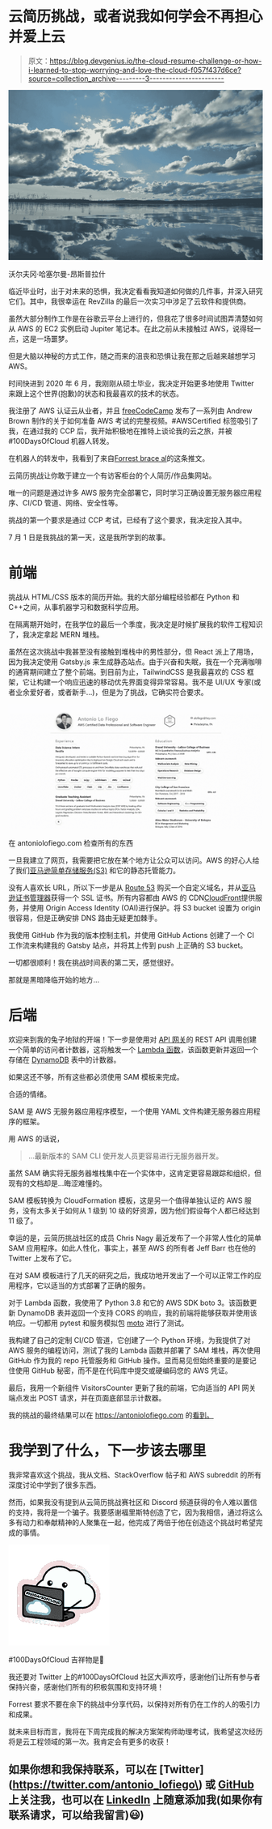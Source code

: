 # 云简历挑战，或者说我如何学会不再担心并爱上云

> 原文：<https://blog.devgenius.io/the-cloud-resume-challenge-or-how-i-learned-to-stop-worrying-and-love-the-cloud-f057f437d6ce?source=collection_archive---------3----------------------->

![](img/b12b3edb5389ef50dcdf2ba17f116e24.png)

沃尔夫冈·哈塞尔曼-昂斯普拉什

临近毕业时，出于对未来的恐惧，我决定看看我知道如何做的几件事，并深入研究它们。其中，我很幸运在 RevZilla 的最后一次实习中涉足了云软件和提供商。

虽然大部分制作工作是在谷歌云平台上进行的，但我花了很多时间试图弄清楚如何从 AWS 的 EC2 实例启动 Jupiter 笔记本。在此之前从未接触过 AWS，说得轻一点，这是一场噩梦。

但是大脑以神秘的方式工作，随之而来的沮丧和恐惧让我在那之后越来越想学习 AWS。

时间快进到 2020 年 6 月，我刚刚从硕士毕业，我决定开始更多地使用 Twitter 来跟上这个世界(抱歉)的状态和我最喜欢的技术的状态。

我注册了 AWS 认证云从业者，并且 [freeCodeCamp](https://medium.com/u/8b318225c16a?source=post_page-----f057f437d6ce--------------------------------) 发布了一系列由 Andrew Brown 制作的关于如何准备 AWS 考试的完整视频。#AWSCertified 标签吸引了我，在通过我的 CCP 后，我开始积极地在推特上谈论我的云之旅，并被#100DaysOfCloud 机器人转发。

在机器人的转发中，我看到了来自[Forrest brace al](https://medium.com/u/b8d1e8a0e0d8?source=post_page-----f057f437d6ce--------------------------------)的这条推文。

云简历挑战让你敢于建立一个有访客柜台的个人简历/作品集网站。

唯一的问题是通过许多 AWS 服务完全部署它，同时学习正确设置无服务器应用程序、CI/CD 管道、网络、安全性等。

挑战的第一个要求是通过 CCP 考试，已经有了这个要求，我决定投入其中。

7 月 1 日是我挑战的第一天，这是我所学到的故事。

# 前端

挑战从 HTML/CSS 版本的简历开始。我的大部分编程经验都在 Python 和 C++之间，从事机器学习和数据科学应用。

在隔离期开始时，在我学位的最后一个季度，我决定是时候扩展我的软件工程知识了，我决定拿起 MERN 堆栈。

虽然在这次挑战中我甚至没有接触到堆栈中的男性部分，但 React 派上了用场，因为我决定使用 Gatsby.js 来生成静态站点。由于兴奋和失眠，我在一个充满咖啡的通宵期间建立了整个前端。到目前为止，TailwindCSS 是我最喜欢的 CSS 框架，它让构建一个响应迅速的移动优先界面变得异常容易。我不是 UI/UX 专家(或者业余爱好者，或者新手…)，但是为了挑战，它确实符合要求。

![](img/598999632e17b808819fdd576a916a9e.png)

在 antoniolofiego.com 检查所有的东西

一旦我建立了网页，我需要把它放在某个地方让公众可以访问。AWS 的好心人给了我们[亚马逊简单存储服务(S3)](https://aws.amazon.com/s3/) 和它的静态托管能力。

没有人喜欢长 URL，所以下一步是从 [Route 53](https://aws.amazon.com/route53/) 购买一个自定义域名，并从[亚马逊证书管理器](https://aws.amazon.com/certificate-manager/)获得一个 SSL 证书。所有内容都由 AWS 的 CDN[CloudFront](https://aws.amazon.com/cloudfront/)提供服务，并使用 Origin Access Identity (OAI)进行保护。将 S3 bucket 设置为 origin 很容易，但是正确安排 DNS 路由无疑更加棘手。

我使用 GitHub 作为我的版本控制主机，并使用 GitHub Actions 创建了一个 CI 工作流来构建我的 Gatsby 站点，并将其上传到 push 上正确的 S3 bucket。

一切都很顺利！我在挑战时间表的第二天，感觉很好。

那就是黑暗降临开始的地方…

# 后端

欢迎来到我的兔子地狱的开端！下一步是使用对 [API 网关](https://aws.amazon.com/api-gateway/)的 REST API 调用创建一个简单的访问者计数器，这将触发一个 [Lambda 函数](https://aws.amazon.com/lambda/)，该函数更新并返回一个存储在 [DynamoDB](https://aws.amazon.com/dynamodb/) 表中的计数器。

如果这还不够，所有这些都必须使用 SAM 模板来完成。

合适的情绪。

SAM 是 AWS 无服务器应用程序模型，一个使用 YAML 文件构建无服务器应用程序的框架。

用 AWS 的话说，

> …最新版本的 SAM CLI 使开发人员更容易进行无服务器开发。

虽然 SAM 确实将无服务器堆栈集中在一个实体中，这肯定更容易跟踪和组织，但现有的文档却是…晦涩难懂的。

SAM 模板转换为 CloudFormation 模板，这是另一个值得单独认证的 AWS 服务，没有太多关于如何从 1 级到 10 级的好资源，因为他们假设每个人都已经达到 11 级了。

幸运的是，云简历挑战社区的成员 Chris Nagy 最近发布了一个非常人性化的简单 SAM 应用程序。如此人性化，事实上，甚至 AWS 的所有者 Jeff Barr 也在他的 Twitter 上发布了它。

在对 SAM 模板进行了几天的研究之后，我成功地开发出了一个可以正常工作的应用程序，它以适当的方式部署了正确的服务。

对于 Lambda 函数，我使用了 Python 3.8 和它的 AWS SDK boto 3。该函数更新 DynamoDB 表并返回一个支持 CORS 的响应，我的前端将能够获取并使用该响应。一切都用 pytest 和服务模拟包 [moto](https://github.com/spulec/moto) 进行了测试。

我构建了自己的定制 CI/CD 管道，它创建了一个 Python 环境，为我提供了对 AWS 服务的编程访问，测试了我的 Lambda 函数并部署了 SAM 堆栈，再次使用 GitHub 作为我的 repo 托管服务和 GitHub 操作。显而易见但始终重要的是要记住使用 GitHub 秘密，而不是在代码库中提交或硬编码您的 AWS 凭证。

最后，我用一个新组件 VisitorsCounter 更新了我的前端，它向适当的 API 网关端点发出 POST 请求，并在页面底部显示计数器。

我的挑战的最终结果可以在 https://antoniolofiego.com 的[看到。](https://antoniolofiego.com)

# 我学到了什么，下一步该去哪里

我非常喜欢这个挑战，我从文档、StackOverflow 帖子和 AWS subreddit 的所有深度讨论中学到了很多东西。

然而，如果我没有提到从云简历挑战赛社区和 Discord 频道获得的令人难以置信的支持，我将是一个骗子。我要感谢福里斯特创造了它，因为我相信，通过将这么多有动力和奉献精神的人聚集在一起，他完成了两倍于他在创造这个挑战时希望完成的事情。

![](img/d1a5318dff6d095f901b359d2c0896c3.png)

#100DaysOfCloud 吉祥物是💯

我还要对 Twitter 上的#100DaysOfCloud 社区大声欢呼，感谢他们让所有参与者保持兴奋，感谢他们所有的积极氛围和支持环境！

Forrest 要求不要在余下的挑战中分享代码，以保持对所有仍在工作的人的吸引力和成果。

就未来目标而言，我将在下周完成我的解决方案架构师助理考试，我希望这次经历将是云工程领域的第一次。我肯定会有更多的收获！

## 如果你想和我保持联系，可以在 [Twitter](https://twitter.com/antonio_lofiego\) 或 [GitHub](https://github.com/antoniolofiego) 上关注我，也可以在 [LinkedIn](https://www.linkedin.com/in/antoniolofiego/) 上随意添加我(如果你有联系请求，可以给我留言)😃)